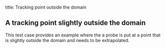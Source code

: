 title: Tracking point outside the domain

## A tracking point slightly outside the domain

This test case provides an example where the a probe is put
at a point that is slightly outside the domain and needs to
be extrapolated.

